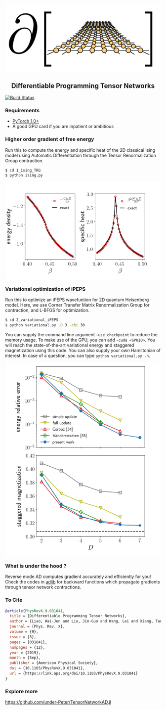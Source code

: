 <div align="center">
<img align="middle" src="_assets/logo.png" width="500" alt="logo"/>
<h2> Differentiable Programming Tensor Networks </h2>
</div>

[![Build Status](https://travis-ci.org/wangleiphy/tensorgrad.svg?branch=master)](https://travis-ci.com/wangleiphy/tensorgrad)

### Requirements

* [PyTorch 1.0+](https://pytorch.org/)
* A good GPU card if you are inpatient or ambitious 

### Higher order gradient of free energy

Run this to compute the energy and specific heat of the 2D classical Ising model using Automatic Differentiation through the Tensor Renormalization Group contraction. 

```bash
$ cd 1_ising_TRG
$ python ising.py 
```
<p align="center">
<img align="middle" src="_assets/trg.png" width="500" alt="trg"/>
</p>

### Variational optimization of iPEPS

Run this to optimize an iPEPS wavefuntion for 2D quantum Heisenberg model. Here, we use Corner Transfer Matrix Renormalization Group for contraction, and L-BFGS for optimization. 


```bash
$ cd 2_variational_iPEPS
$ python variational.py -D 3 -chi 30 
```

You can supply the command line argument `-use_checkpoint` to reduce the memory usage. To make use of the GPU, you can add `-cuda <GPUID>`.  You will reach the state-of-the-art variational energy and staggered magnetization using this code. You can also supply your own Hamiltonian of interest. In case of a question, you can type `python variational.py -h`.

<p align="center">
<img align="middle" src="_assets/heisenberg.png" width="500" alt="heisenberg"/>
</p>

### What is under the hood ?

Reverse mode AD computes gradient accurately and efficiently for you! Check the codes in [adlib](https://github.com/wangleiphy/tensorgrad/tree/master/tensornets/adlib) for backward functions which propagate gradients through tensor network contractions. 

### To Cite
```bibtex
@article{PhysRevX.9.031041,
  title = {Differentiable Programming Tensor Networks},
  author = {Liao, Hai-Jun and Liu, Jin-Guo and Wang, Lei and Xiang, Tao},
  journal = {Phys. Rev. X},
  volume = {9},
  issue = {3},
  pages = {031041},
  numpages = {12},
  year = {2019},
  month = {Sep},
  publisher = {American Physical Society},
  doi = {10.1103/PhysRevX.9.031041},
  url = {https://link.aps.org/doi/10.1103/PhysRevX.9.031041}
}
```

### Explore more
https://github.com/under-Peter/TensorNetworkAD.jl

